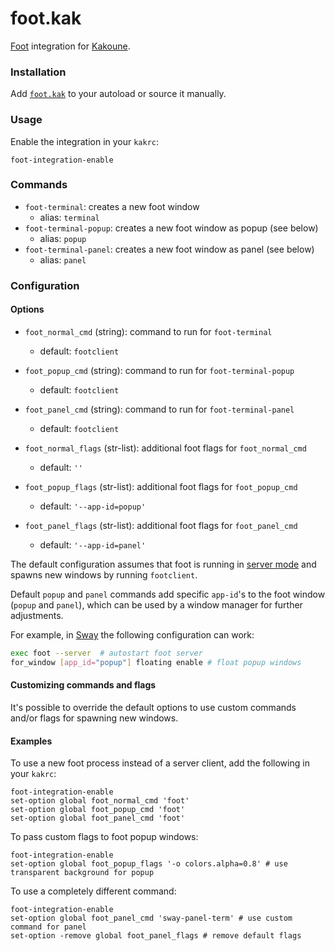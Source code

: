 # foot.kak

[Foot] integration for [Kakoune].

[Foot]: https://codeberg.org/dnkl/foot
[kakoune]: https://kakoune.org

### Installation

Add [`foot.kak`](rc/foot.kak) to your autoload or source it manually.

### Usage

Enable the integration in your `kakrc`:

```kak
foot-integration-enable
```

### Commands

- `foot-terminal`: creates a new foot window
  - alias: `terminal`
- `foot-terminal-popup`: creates a new foot window as popup (see below)
  - alias: `popup`
- `foot-terminal-panel`: creates a new foot window as panel (see below)
  - alias: `panel`

### Configuration

#### Options

- `foot_normal_cmd` (string): command to run for `foot-terminal`
  - default: `footclient`
- `foot_popup_cmd` (string): command to run for `foot-terminal-popup`
  - default: `footclient`
- `foot_panel_cmd` (string): command to run for `foot-terminal-panel`
  - default: `footclient`

- `foot_normal_flags` (str-list): additional foot flags for `foot_normal_cmd`
  - default: `''`
- `foot_popup_flags` (str-list): additional foot flags for `foot_popup_cmd`
  - default: `'--app-id=popup'`
- `foot_panel_flags` (str-list): additional foot flags for `foot_panel_cmd`
  - default: `'--app-id=panel'`

The default configuration assumes that foot is running in
[server mode][server-mode] and spawns new windows by running `footclient`.

Default `popup` and `panel` commands add specific `app-id`'s to the foot window
(`popup` and `panel`), which can be used by a window manager for further
adjustments.

For example, in [Sway][sway] the following configuration can work:

```sh
exec foot --server  # autostart foot server
for_window [app_id="popup"] floating enable # float popup windows
```

#### Customizing commands and flags

It's possible to override the default options to use custom commands and/or
flags for spawning new windows.

#### Examples

To use a new foot process instead of a server client, add the following in your
`kakrc`:

```kak
foot-integration-enable
set-option global foot_normal_cmd 'foot'
set-option global foot_popup_cmd 'foot'
set-option global foot_panel_cmd 'foot'
```

To pass custom flags to foot popup windows:

```kak
foot-integration-enable
set-option global foot_popup_flags '-o colors.alpha=0.8' # use transparent background for popup
```

To use a completely different command:

```kak
foot-integration-enable
set-option global foot_panel_cmd 'sway-panel-term' # use custom command for panel
set-option -remove global foot_panel_flags # remove default flags
```

[sway]: https://swaywm.org
[server-mode]: https://codeberg.org/dnkl/foot#user-content-server-daemon-mode
